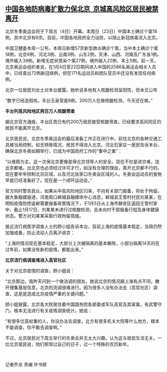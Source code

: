 <!--1643015614000-->
[中国各地防病毒扩散力保北京  京城高风险区居民被禁离开](https://www.rfa.org/mandarin/yataibaodao/huanjing/ql2-01242022041306.html)
------

<p>北京冬季奥运会将于下周五（4日）开幕。本周日（23日）中国本土确诊个案18例，其中北京有6宗。目前，中国各地政府全力设防，以阻止新冠病毒流入北京。</p><p>中国卫健委本周一公布，本周日新增57宗新型肺炎确诊个案，当中本土确诊个案18例，北京6例、河北3例、云南3例、山东2例，天津、山西、河南及广东各1例。境外输入39例。新增无症状感染个案27例，境外输入22例、本土5例。前一天，北京奥运会组织者说，在1月4日至22日期间进入中国的2586名奥运会相关人员中，已经查出72例新冠病例，但在171名运动员和团队官员中还没有发现任何病例。</p><p>北京一位居民刘女士对本台披露，她听说多地有人核酸检测呈阳性，但未见公布</p><p>“数字已经造假啦。丰台玉泉营是8例，200万人在做核酸检测，今天还在做。”</p><p><strong>丰台列高风险地区两百万人核酸筛查</strong></p><p>据北京官方通报，丰台区周日有约200万居民接受核酸筛查。已经要求高风险区的居民不能离开北京。</p><p>北京居民说，北京冬季奥运会的最后准备工作正在进行中，前往北京的各种交通工具被当局控制，如无特殊情况，居民不得进入北京。河北石家庄一居民告诉本台，确保北京冬奥如期举行，已成为中国政府工作的“重中之重”：</p><p>“以维稳为主，这一次保北京更像是保北京领导人的安全。现在不仅是进京难，连出京都难。出北京也必须经过许可才行，如没有合理的理由，离开北京都不行的。现在要牢牢控制北京区域，以及河北张家口冬奥会区域的人。冬奥会运动员的食物早就已经准备好了。现在是一个闭环运动会。”</p><p>官方同时警告民众，如果从中高风险地区归来，不向有关部门报备，将处于拘留。据大象融媒报道，河南周口郸城县融媒体中心消息，郸城县王管村村民刘某某，在明知疫情防控返郸需要报备政策情况下，于1月5日从上海市静安区返回王管村家中，截止1月17日，刘某某未进行过核酸检测，且未向村干部报备行程及身体健康状态。警方对刘某某采取行政拘留措施。</p><p>接近流行病医学调查人士的顾小姐告诉本台，目前上海的疫情基本稳定，当局仍然加强戒备，防止流动人员离沪进京：</p><p>“上海的情况现在基本稳定，大部分上次被隔离的基本解除，小部分隔离14天的在过年前，如果没有新的疫情，都能出来。”</p><p><strong>北京流行病调查难进入高官社区</strong></p><p>关于对北京疫情的调查，顾小姐说：</p><p>“北京那边，我昨天问到一个做流调的朋友。她说北京的情况跟上海有点不同，撇开搜集基层信息，北京的流调很难进行。因为很多人没有办法去（高官社区）调查，这是是造成北京疫情严重的关键问题。”</p><p>顾小姐披露，北京各大院居住着中国国务院各部委或军队高官及其家属，有武警守门，根本无法进行有关疫情调查统计。她说： </p><p>“有很多位高权重的人，你没办法去调查，比方有很多机关大院等什么地方，根本不能调查。你不敢去调查啊。”</p><p>不过，北京居民对下周五举行的冬奥会并无太大兴趣，认为这与居民生活无关。一位北京居民说，他们照常过自己的日子，过一个特殊的农历新年。</p><p> </p><p>记者乔龙 责编 许书婷</p><p> </p>
